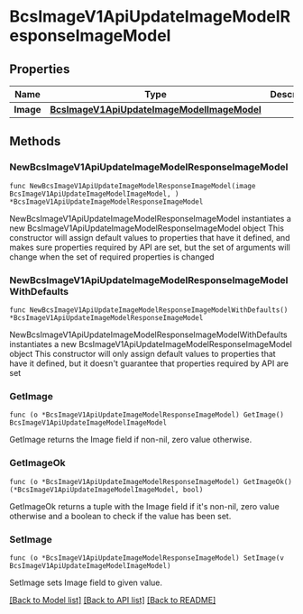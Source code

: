 # BcsImageV1ApiUpdateImageModelResponseImageModel

## Properties

Name | Type | Description | Notes
------------ | ------------- | ------------- | -------------
**Image** | [**BcsImageV1ApiUpdateImageModelImageModel**](BcsImageV1ApiUpdateImageModelImageModel.md) |  | 

## Methods

### NewBcsImageV1ApiUpdateImageModelResponseImageModel

`func NewBcsImageV1ApiUpdateImageModelResponseImageModel(image BcsImageV1ApiUpdateImageModelImageModel, ) *BcsImageV1ApiUpdateImageModelResponseImageModel`

NewBcsImageV1ApiUpdateImageModelResponseImageModel instantiates a new BcsImageV1ApiUpdateImageModelResponseImageModel object
This constructor will assign default values to properties that have it defined,
and makes sure properties required by API are set, but the set of arguments
will change when the set of required properties is changed

### NewBcsImageV1ApiUpdateImageModelResponseImageModelWithDefaults

`func NewBcsImageV1ApiUpdateImageModelResponseImageModelWithDefaults() *BcsImageV1ApiUpdateImageModelResponseImageModel`

NewBcsImageV1ApiUpdateImageModelResponseImageModelWithDefaults instantiates a new BcsImageV1ApiUpdateImageModelResponseImageModel object
This constructor will only assign default values to properties that have it defined,
but it doesn't guarantee that properties required by API are set

### GetImage

`func (o *BcsImageV1ApiUpdateImageModelResponseImageModel) GetImage() BcsImageV1ApiUpdateImageModelImageModel`

GetImage returns the Image field if non-nil, zero value otherwise.

### GetImageOk

`func (o *BcsImageV1ApiUpdateImageModelResponseImageModel) GetImageOk() (*BcsImageV1ApiUpdateImageModelImageModel, bool)`

GetImageOk returns a tuple with the Image field if it's non-nil, zero value otherwise
and a boolean to check if the value has been set.

### SetImage

`func (o *BcsImageV1ApiUpdateImageModelResponseImageModel) SetImage(v BcsImageV1ApiUpdateImageModelImageModel)`

SetImage sets Image field to given value.



[[Back to Model list]](../README.md#documentation-for-models) [[Back to API list]](../README.md#documentation-for-api-endpoints) [[Back to README]](../README.md)


